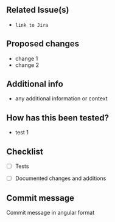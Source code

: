 ## Related Issue(s)

- `link to Jira`

## Proposed changes

- change 1
- change 2

## Additional info

- any additional information or context

## How has this been tested?

- test 1

## Checklist

- [ ] Tests
- [ ] Documented changes and additions


## Commit message

Commit message in angular format
